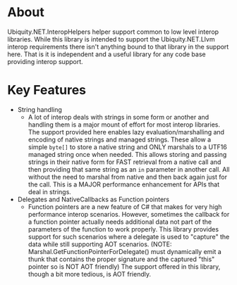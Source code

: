 # About
Ubiquity.NET.InteropHelpers helper support common to low level interop libraries. While this
library is intended to support the Ubiquity.NET.Llvm interop requirements there isn't anything
bound to that library in the support here. That is it is independent and a useful library for
any code base providing interop support.

# Key Features
* String handling
    * A lot of interop deals with strings in some form or another and handling them
      is a major mount of effort for most interop libraries. The support provided here
      enables lazy evaluation/marshalling and encoding of native strings and managed strings.
      These allow a simple `byte[]` to store a native string and ONLY marshals to a UTF16
      managed string once when needed. This allows storing and passing strings in their
      native form for FAST retrieval from a native call and then providing that same string
      as an `in` parameter in another call. All without the need to marshal from native and
      then back again just for the call. This is a MAJOR performance enhancement for APIs
      that deal in strings.
* Delegates and NativeCallbacks as Function pointers
    * Function pointers are a new feature of C# that makes for very high performance interop
      scenarios. However, sometimes the callback for a function pointer actually needs
      additional data not part of the parameters of the function to work properly. This library
      provides support for such scenarios where a delegate is used to "capture" the data while
      still supporting AOT scenarios. (NOTE: Marshal.GetFunctionPointerForDelegate() must
      dynamically emit a thunk that contains the proper signature and the captured "this" pointer
      so is NOT AOT friendly) The support offered in this library, though a bit more tedious,
      is AOT friendly.

